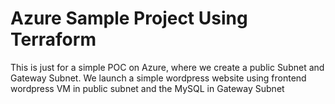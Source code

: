 
# Azure Sample Project Using Terraform

This is just for a simple POC on Azure, where we create a public Subnet and Gateway Subnet. We launch a simple wordpress website using frontend wordpress VM in public subnet and the MySQL in Gateway Subnet

